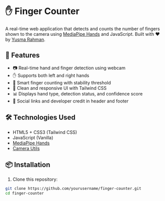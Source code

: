 # ✋ Finger Counter

A real-time web application that detects and counts the number of fingers shown to the camera using [MediaPipe Hands](https://google.github.io/mediapipe/solutions/hands.html) and JavaScript. Built with ❤️ by [Yusma Rahman](https://www.linkedin.com/in/yusmarahman09/).

## 🚀 Features

- 📷 Real-time hand and finger detection using webcam
- ✋ Supports both left and right hands
- 🧠 Smart finger counting with stability threshold
- 🎨 Clean and responsive UI with Tailwind CSS
- 📊 Displays hand type, detection status, and confidence score
- 🔗 Social links and developer credit in header and footer

## 🛠️ Technologies Used

- HTML5 + CSS3 (Tailwind CSS)
- JavaScript (Vanilla)
- [MediaPipe Hands](https://google.github.io/mediapipe/solutions/hands.html)
- [Camera Utils](https://www.npmjs.com/package/@mediapipe/camera_utils)

## 📦 Installation

1. Clone this repository:

```bash
git clone https://github.com/yourusername/finger-counter.git
cd finger-counter